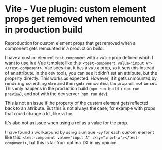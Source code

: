 # Vite - Vue plugin: custom element props get removed when remounted in production build

Reproduction for custom element props that get removed when a component gets remounted in a production build.

I have a custom element `test-component` with a `value` prop defined which I want to use in a Vue template like this: `<test-component value="input A"></test-component>`. Vue sees that it has a `value` prop, so it sets this instead of an attribute. In the dev tools, you can see it didn't set an attribute, but the property directly. This works as expected. However, if it gets unmounted by rendering something else and then gets remounted, the prop will not be set. This only happens in the production build (`npm run build` + `npm run preview`), and not with the dev server (`npm run dev`). 

This is not an issue if the property of the custom element gets reflected back to an attribute. But this is not always the case, for example with props that could change a lot, like `value`.

It's also not an issue when using a ref as a value for the prop.

I have found a workaround by using a unique `key` for each custom element like this: `<test-component value="input A" :key="input-a"></test-component>`, but this is far from optimal DX in my opinion.
